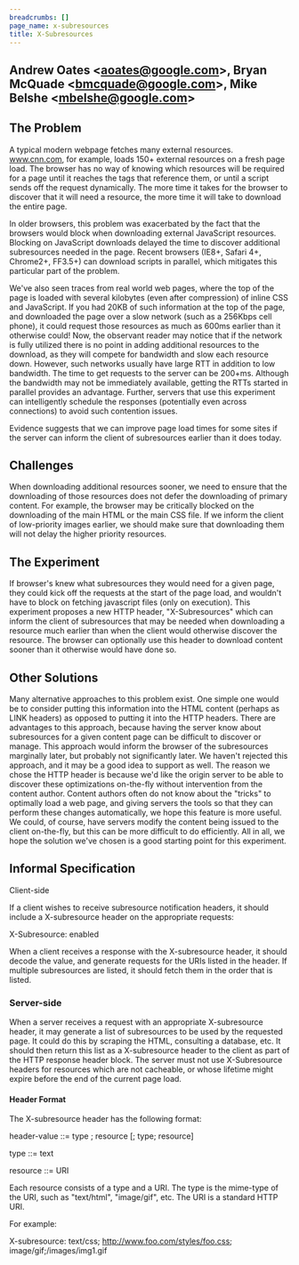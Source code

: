 ```yaml
---
breadcrumbs: []
page_name: x-subresources
title: X-Subresources
---
```


## Andrew Oates &lt;[aoates@google.com](mailto:aoates@google.com)&gt;, Bryan McQuade &lt;[bmcquade@google.com](mailto:bmcquade@google.com)&gt;, Mike Belshe &lt;[mbelshe@google.com](mailto:mbelshe@google.com)&gt;

## The Problem

A typical modern webpage fetches many external resources. www.cnn.com, for
example, loads 150+ external resources on a fresh page load. The browser has no
way of knowing which resources will be required for a page until it reaches the
tags that reference them, or until a script sends off the request dynamically.
The more time it takes for the browser to discover that it will need a resource,
the more time it will take to download the entire page.

In older browsers, this problem was exacerbated by the fact that the browsers
would block when downloading external JavaScript resources. Blocking on
JavaScript downloads delayed the time to discover additional subresources needed
in the page. Recent browsers (IE8+, Safari 4+, Chrome2+, FF3.5+) can download
scripts in parallel, which mitigates this particular part of the problem.

We've also seen traces from real world web pages, where the top of the page is
loaded with several kilobytes (even after compression) of inline CSS and
JavaScript. If you had 20KB of such information at the top of the page, and
downloaded the page over a slow network (such as a 256Kbps cell phone), it could
request those resources as much as 600ms earlier than it otherwise could! Now,
the observant reader may notice that if the network is fully utilized there is
no point in adding additional resources to the download, as they will compete
for bandwidth and slow each resource down. However, such networks usually have
large RTT in addition to low bandwidth. The time to get requests to the server
can be 200+ms. Although the bandwidth may not be immediately available, getting
the RTTs started in parallel provides an advantage. Further, servers that use
this experiment can intelligently schedule the responses (potentially even
across connections) to avoid such contention issues.

Evidence suggests that we can improve page load times for some sites if the
server can inform the client of subresources earlier than it does today.

## Challenges

When downloading additional resources sooner, we need to ensure that the
downloading of those resources does not defer the downloading of primary
content. For example, the browser may be critically blocked on the downloading
of the main HTML or the main CSS file. If we inform the client of low-priority
images earlier, we should make sure that downloading them will not delay the
higher priority resources.

## The Experiment

If browser's knew what subresources they would need for a given page, they could
kick off the requests at the start of the page load, and wouldn't have to block
on fetching javascript files (only on execution). This experiment proposes a new
HTTP header, "X-Subresources" which can inform the client of subresources that
may be needed when downloading a resource much earlier than when the client
would otherwise discover the resource. The browser can optionally use this
header to download content sooner than it otherwise would have done so.

## Other Solutions

Many alternative approaches to this problem exist. One simple one would be to
consider putting this information into the HTML content (perhaps as LINK
headers) as opposed to putting it into the HTTP headers. There are advantages to
this approach, because having the server know about subresources for a given
content page can be difficult to discover or manage. This approach would inform
the browser of the subresources marginally later, but probably not significantly
later. We haven't rejected this approach, and it may be a good idea to support
as well. The reason we chose the HTTP header is because we'd like the origin
server to be able to discover these optimizations on-the-fly without
intervention from the content author. Content authors often do not know about
the "tricks" to optimally load a web page, and giving servers the tools so that
they can perform these changes automatically, we hope this feature is more
useful. We could, of course, have servers modify the content being issued to the
client on-the-fly, but this can be more difficult to do efficiently. All in all,
we hope the solution we've chosen is a good starting point for this experiment.

## Informal Specification

Client-side

If a client wishes to receive subresource notification headers, it should
include a X-subresource header on the appropriate requests:

X-Subresource: enabled

When a client receives a response with the X-subresource header, it should
decode the value, and generate requests for the URIs listed in the header. If
multiple subresources are listed, it should fetch them in the order that is
listed.

### Server-side

When a server receives a request with an appropriate X-subresource header, it
may generate a list of subresources to be used by the requested page. It could
do this by scraping the HTML, consulting a database, etc. It should then return
this list as a X-subresource header to the client as part of the HTTP response
header block.
The server must not use X-Subresource headers for resources which are not
cacheable, or whose lifetime might expire before the end of the current page
load.

#### Header Format

The X-subresource header has the following format:

header-value ::= type ; resource \[; type; resource\]

type ::= text

resource ::= URI

Each resource consists of a type and a URI. The type is the mime-type of the
URI, such as "text/html", "image/gif", etc. The URI is a standard HTTP URI.

For example:

X-subresource: text/css; http://www.foo.com/styles/foo.css;
image/gif;/images/img1.gif
